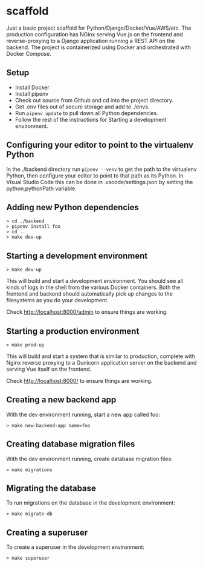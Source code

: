 # scaffold

Just a basic project scaffold for Python/Django/Docker/Vue/AWS/etc. The production configuration has NGinx serving Vue.js on the frontend and reverse-proxying to a Django application running a REST API on the backend. The project is containerized using Docker and orchestrated with Docker Compose.

## Setup

* Install Docker
* Install pipenv
* Check out source from Github and cd into the project directory.
* Get .env files out of secure storage and add to ./envs.
* Run `pipenv update` to pull down all Python dependencies.
* Follow the rest of the instructions for Starting a development environment.

## Configuring your editor to point to the virtualenv Python

In the ./backend directory run `pipenv --venv` to get the path to the virtualenv Python,
then configure your editor to point to that path as its Python.
In Visual Studio Code this can be done in .vscode/settings.json
by setting the python.pythonPath variable.

## Adding new Python dependencies

```shell
> cd ./backend
> pipenv install foo
> cd ..
> make dev-up
```

## Starting a development environment

```shell
> make dev-up
```

This will build and start a development environment. You should see all kinds of logs in the shell from the various Docker containers. Both the frontend and backend should automatically pick up changes to the filesystems as you do your development.

Check <http://localhost:8000/admin> to ensure things are working.

## Starting a production environment

```shell
> make prod-up
```

This will build and start a system that is similar to production, complete with Nginx reverse proxying to a Gunicorn application server on the backend and serving Vue itself on the frontend.

Check <http://localhost:8000/> to ensure things are working.

## Creating a new backend app

With the dev environment running, start a new app called foo:

```shell
> make new-backend-app name=foo
```

## Creating database migration files

With the dev environment running, create database migration files:

```shell
> make migrations
```

## Migrating the database

To run migrations on the database in the development environment:

```shell
> make migrate-db
```

## Creating a superuser

To create a superuser in the development environment:

```shell
> make superuser
```
